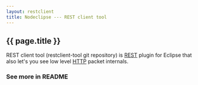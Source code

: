 ```yaml
---
layout: restclient
title: Nodeclipse --- REST client tool
---
```


## {{ page.title }}

REST client tool (restclient-tool git repository) is [REST](http://en.wikipedia.org/wiki/REST) plugin for Eclipse
 that also let's you see low level [HTTP](http://en.wikipedia.org/wiki/HTTP) packet internals.

### See more in README

<README>
